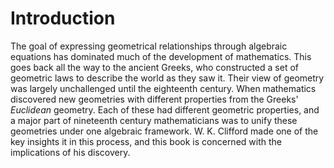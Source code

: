 # Introduction

The goal of expressing geometrical relationships through algebraic equations has dominated much of the development of mathematics. This goes back all the way to the ancient Greeks, who constructed a set of geometric laws to describe the world as they saw it. Their view of geometry was largely unchallenged until the eighteenth century. When mathematics discovered new geometries with different properties from the Greeks' *Euclidean* geometry. Each of these had different geometric properties, and a major part of nineteenth century  mathematicians was to unify these geometries under one algebraic framework. W. K. Clifford made one of the key insights it in this process, and this book is concerned with the implications of his discovery.